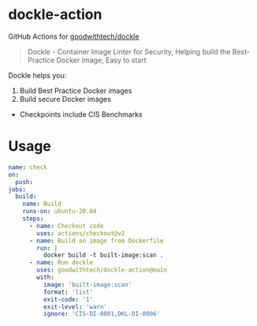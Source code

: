 # dockle-action

GitHub Actions for [goodwithtech/dockle](https://github.com/goodwithtech/dockle)

> Dockle - Container Image Linter for Security, Helping build the Best-Practice Docker Image, Easy to start

Dockle helps you:

1. Build Best Practice Docker images
2. Build secure Docker images
  - Checkpoints include CIS Benchmarks


# Usage

```yaml
name: check
on:
  push:
jobs:
  build:
    name: Build
    runs-on: ubuntu-20.04
    steps:
      - name: Checkout code
        uses: actions/checkout@v2
      - name: Build an image from Dockerfile
        run: |
          docker build -t built-image:scan .
      - name: Run dockle
        uses: goodwithtech/dockle-action@main
        with:
          image: 'built-image:scan'
          format: 'list'
          exit-code: '1'
          exit-level: 'warn'
          ignore: 'CIS-DI-0001,DKL-DI-0006'
```